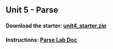 ## Unit 5 - Parse

#### Download the starter: [unit4_starter.zip](https://github.com/CodePath-at-UCI/ios-course/raw/master/Unit5/unit5_starter.zip)

#### Instructions: [Parse Lab Doc](https://docs.google.com/document/d/1pi7D24BC4WrwE4e6m_pLLnND3RAuU9FseKAXQkJtE8I/edit?usp=sharing)
